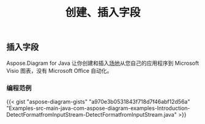 ﻿---
title: 创建、插入字段
type: docs
weight: 10
url: /zh/java/create-insert-fields/
description: 如何使用 Java Diagram API 创建、插入字段。
---
## **插入字段**
Aspose.Diagram for Java 让你创建和插入[场地](https://reference.aspose.com/diagram/java/com.aspose.diagram/field)从您自己的应用程序到 Microsoft Visio 图表，没有 Microsoft Office 自动化。
### **编程范例**
{{< gist "aspose-diagram-gists" "a970e3b0531843f718d7f46abf12d56a" "Examples-src-main-java-com-aspose-diagram-examples-Introduction-DetectFormatfromInputStream-DetectFormatfromInputStream.java" >}}

